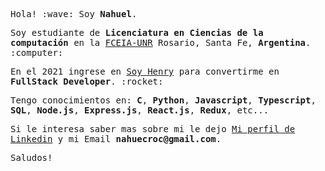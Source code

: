 <p><samp>Hola! :wave: Soy <b>Nahuel</b>.</samp></p>
<p><samp>Soy estudiante de <b>Licenciatura en Ciencias de la computación</b> en la <a href="https://fceia.unr.edu.ar/es/">FCEIA-UNR</a> Rosario, Santa Fe, <b>Argentina</b>. :computer:</samp></p>
<p><samp>En el 2021 ingrese en <a href="https://www.soyhenry.com/">Soy Henry</a> para convertirme en <b>FullStack Developer</b>. :rocket:</samp></p>
<p><samp>Tengo conocimientos en: 
  <b>C</b>, <b>Python</b>, <b>Javascript</b>, <b>Typescript</b>, <b>SQL</b>, <b>Node.js</b>, <b>Express.js</b>, <b>React.js</b>, <b>Redux</b>, etc...
</samp></p>

<p><samp>Si le interesa saber mas sobre mi le dejo <a href="https://www.linkedin.com/in/nahuel-lugones/">Mi perfil de Linkedin</a> y mi Email <b>nahuecroc@gmail.com</b>.</samp></p>

<p><samp> Saludos! </p></samp>
